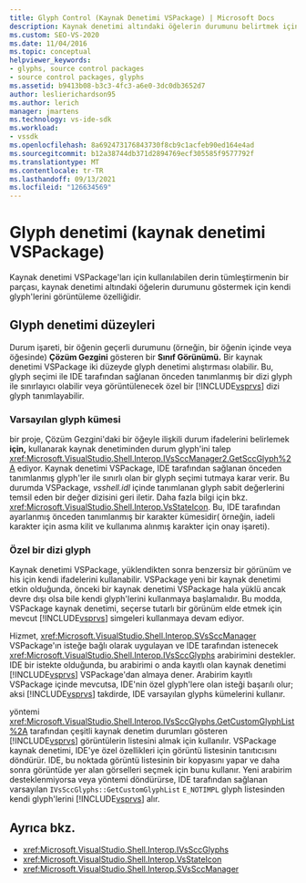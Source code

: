 ```yaml
---
title: Glyph Control (Kaynak Denetimi VSPackage) | Microsoft Docs
description: Kaynak denetimi altındaki öğelerin durumunu belirtmek için kendi simgelerinizi kullanmak üzere bir kaynak denetimi VSPackage'da özel simgeler görüntülemeyi öğrenin.
ms.custom: SEO-VS-2020
ms.date: 11/04/2016
ms.topic: conceptual
helpviewer_keywords:
- glyphs, source control packages
- source control packages, glyphs
ms.assetid: b9413b08-b3c3-4fc3-a6e0-3dc0db3652d7
author: leslierichardson95
ms.author: lerich
manager: jmartens
ms.technology: vs-ide-sdk
ms.workload:
- vssdk
ms.openlocfilehash: 8a692473176843730f8cb9c1acfeb90ed164e4ad
ms.sourcegitcommit: b12a38744db371d2894769ecf305585f9577792f
ms.translationtype: MT
ms.contentlocale: tr-TR
ms.lasthandoff: 09/13/2021
ms.locfileid: "126634569"
---
```

# <a name="glyph-control-source-control-vspackage"></a>Glyph denetimi (kaynak denetimi VSPackage)
Kaynak denetimi VSPackage'ları için kullanılabilen derin tümleştirmenin bir parçası, kaynak denetimi altındaki öğelerin durumunu göstermek için kendi glyph'lerini görüntüleme özelliğidir.

## <a name="levels-of-glyph-control"></a>Glyph denetimi düzeyleri
 Durum işareti, bir öğenin geçerli durumunu (örneğin, bir öğenin içinde veya öğesinde) **Çözüm Gezgini** gösteren bir **Sınıf Görünümü.** Bir kaynak denetimi VSPackage iki düzeyde glyph denetimi alıştırması olabilir. Bu, glyph seçimi ile IDE tarafından sağlanan önceden tanımlanmış bir dizi glyph ile sınırlayıcı olabilir veya görüntülenecek özel bir [!INCLUDE[vsprvs](../../code-quality/includes/vsprvs_md.md)] dizi glyph tanımlayabilir.

### <a name="default-set-of-glyphs"></a>Varsayılan glyph kümesi
 bir proje, Çözüm Gezgini'daki bir öğeyle ilişkili durum ifadelerini belirlemek **için,** kullanarak kaynak denetiminden durum glyph'ini talep <xref:Microsoft.VisualStudio.Shell.Interop.IVsSccManager2.GetSccGlyph%2A> ediyor. Kaynak denetimi VSPackage, IDE tarafından sağlanan önceden tanımlanmış glyph'ler ile sınırlı olan bir glyph seçimi tutmaya karar verir. Bu durumda VSPackage, *vsshell.idl* içinde tanımlanan glyph sabit değerlerini temsil eden bir değer dizisini geri iletir. Daha fazla bilgi için bkz. <xref:Microsoft.VisualStudio.Shell.Interop.VsStateIcon>. Bu, IDE tarafından ayarlanmış önceden tanımlanmış bir karakter kümesidir( örneğin, iadeli karakter için asma kilit ve kullanıma alınmış karakter için onay işareti).

### <a name="custom-set-of-glyphs"></a>Özel bir dizi glyph
 Kaynak denetimi VSPackage, yüklendikten sonra benzersiz bir görünüm ve his için kendi ifadelerini kullanabilir. VSPackage yeni bir kaynak denetimi etkin olduğunda, önceki bir kaynak denetimi VSPackage hala yüklü ancak devre dışı olsa bile kendi glyph'lerini kullanmaya başlamalıdır. Bu modda, VSPackage kaynak denetimi, seçerse tutarlı bir görünüm elde etmek için mevcut [!INCLUDE[vsprvs](../../code-quality/includes/vsprvs_md.md)] simgeleri kullanmaya devam ediyor.

 Hizmet, <xref:Microsoft.VisualStudio.Shell.Interop.SVsSccManager> VSPackage'ın isteğe bağlı olarak uygulayan ve IDE tarafından istenecek <xref:Microsoft.VisualStudio.Shell.Interop.IVsSccGlyphs> arabirimini destekler. IDE bir istekte olduğunda, bu arabirimi o anda kayıtlı olan kaynak denetimi [!INCLUDE[vsprvs](../../code-quality/includes/vsprvs_md.md)] VSPackage'dan almaya dener. Arabirim kayıtlı VSPackage içinde mevcutsa, IDE'nin özel glyph'lere olan isteği başarılı olur; aksi [!INCLUDE[vsprvs](../../code-quality/includes/vsprvs_md.md)] takdirde, IDE varsayılan glyphs kümelerini kullanır.

 yöntemi <xref:Microsoft.VisualStudio.Shell.Interop.IVsSccGlyphs.GetCustomGlyphList%2A> tarafından çeşitli kaynak denetim durumları gösteren [!INCLUDE[vsprvs](../../code-quality/includes/vsprvs_md.md)] görüntülerin listesini almak için kullanılır. VSPackage kaynak denetimi, IDE'ye özel özellikleri için görüntü listesinin tanıtıcısını döndürür. IDE, bu noktada görüntü listesinin bir kopyasını yapar ve daha sonra görüntüde yer alan görselleri seçmek için bunu kullanır. Yeni arabirim desteklenmiyorsa veya yöntemi döndürürse, IDE tarafından sağlanan varsayılan `IVsSccGlyphs::GetCustomGlyphList` `E_NOTIMPL` glyph listesinden kendi glyph'lerini [!INCLUDE[vsprvs](../../code-quality/includes/vsprvs_md.md)] alır.

## <a name="see-also"></a>Ayrıca bkz.
- <xref:Microsoft.VisualStudio.Shell.Interop.IVsSccGlyphs>
- <xref:Microsoft.VisualStudio.Shell.Interop.VsStateIcon>
- <xref:Microsoft.VisualStudio.Shell.Interop.SVsSccManager>
